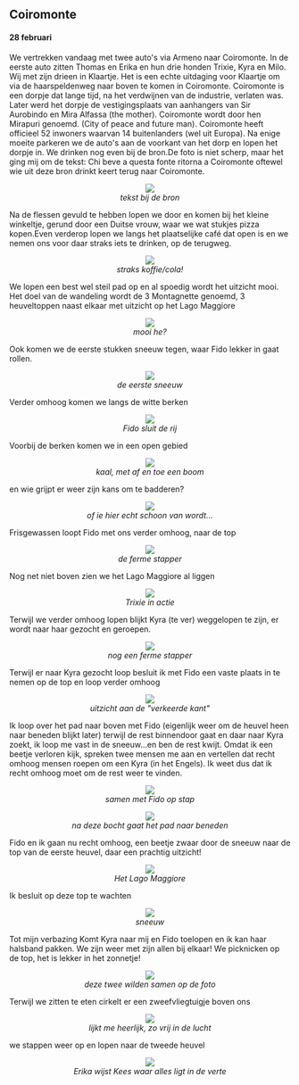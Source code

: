 ## Coiromonte
#### 28 februari
We vertrekken vandaag met twee auto's via Armeno naar Coiromonte. In de eerste auto zitten Thomas en Erika en hun drie honden Trixie, Kyra en Milo. Wij met zijn drieen in Klaartje. Het is een echte uitdaging voor Klaartje om via de haarspeldenweg naar boven te komen in Coiromonte. Coiromonte is een dorpje dat lange tijd, na het verdwijnen van de industrie, verlaten was. Later werd het dorpje de vestigingsplaats van aanhangers van Sir Aurobindo en Mira Alfassa (the mother). Coiromonte wordt door hen Mirapuri genoemd. (City of peace and future man). Coiromonte heeft officieel 52 inwoners waarvan 14 buitenlanders (wel uit Europa). 
Na enige moeite parkeren we de auto's aan de voorkant van het dorp en lopen het dorpje in. We drinken nog even bij de bron.De foto is niet scherp, maar het ging mij om de tekst: Chi beve a questa fonte ritorna a Coiromonte oftewel wie uit deze bron drinkt keert terug naar Coiromonte.
<p align="center"><img id="fotobreed" src="Wandelingen/foto56.jpg" /><br>
<em> tekst bij de bron </em></p>
Na de flessen gevuld te hebben lopen we door en komen bij het kleine winkeltje, gerund door een Duitse vrouw, waar we wat stukjes pizza kopen.Even verderop lopen we langs het plaatselijke café dat open is en we nemen ons voor daar straks iets te drinken, op de terugweg.
<p align="center"><img id="fotobreed" src="Wandelingen/foto57.jpg" /><br>
<em> straks koffie/cola! </em></p>
We lopen een best wel steil pad op en al spoedig wordt het uitzicht mooi. Het doel van de wandeling wordt de 3 Montagnette genoemd, 3 heuveltoppen naast elkaar met uitzicht op het Lago Maggiore
<p align="center"><img id="fotobreed" src="Wandelingen/foto58.jpg" /><br>
<em> mooi he? </em></p>
Ook komen we de eerste stukken sneeuw tegen, waar Fido lekker in gaat rollen.
<p align="center"><img id="fotobreed" src="Wandelingen/foto59.jpg" /><br>
<em> de eerste sneeuw </em></p>
Verder omhoog komen we langs de witte berken
<p align="center"><img id="fotobreed" src="Wandelingen/foto60.jpg" /><br>
<em> Fido sluit de rij </em></p>
Voorbij de berken komen we in een open gebied 
<p align="center"><img id="fotobreed" src="Wandelingen/foto61.jpg" /><br>
<em> kaal, met af en toe een boom </em></p>
en wie grijpt er weer zijn kans om te badderen?
<p align="center"><img id="fotobreed" src="Wandelingen/foto62.jpg" /><br>
<em> of ie hier echt schoon van wordt... </em></p>
Frisgewassen loopt Fido met ons verder omhoog, naar de top
<p align="center"><img id="fotohoog" src="Wandelingen/foto63.jpg" /><br>
<em> de ferme stapper </em></p>
Nog net niet boven zien we het Lago Maggiore al liggen
<p align="center"><img id="fotobreed" src="Wandelingen/foto64.jpg" /><br>
<em> Trixie in actie </em></p>
Terwijl we verder omhoog lopen blijkt Kyra (te ver) weggelopen te zijn, er wordt naar haar gezocht en geroepen.
<p align="center"><img id="fotohoog" src="Wandelingen/foto65.jpg" /><br>
<em> nog een ferme stapper </em></p>
Terwijl er naar Kyra gezocht loop besluit ik met Fido een vaste plaats in te nemen op de top en loop verder omhoog
<p align="center"><img id="fotobreed" src="Wandelingen/foto66.jpg" /><br>
<em> uitzicht aan de "verkeerde kant" </em></p>
Ik loop over het pad naar boven met Fido (eigenlijk weer om de heuvel heen naar beneden blijkt later) terwijl de rest binnendoor gaat en daar naar Kyra zoekt, ik loop me vast in de sneeuw...en ben de rest kwijt. Omdat ik een beetje verloren kijk, spreken twee mensen me aan en vertellen dat recht omhoog mensen roepen om een Kyra (in het Engels). Ik weet dus dat ik recht omhoog moet om de rest weer te vinden.
<p align="center"><img id="fotobreed" src="Wandelingen/foto67.jpg" /><br>
<em> samen met Fido op stap </em></p>
<p align="center"><img id="fotobreed" src="Wandelingen/foto68.jpg" /><br>
<em> na deze bocht gaat het pad naar beneden </em></p>
Fido en ik gaan nu recht omhoog, een beetje zwaar door de sneeuw naar de top van de eerste heuvel, daar een prachtig uitzicht!
<p align="center"><img id="fotobreed" src="Wandelingen/foto69.jpg" /><br>
<em> Het Lago Maggiore </em></p>
Ik besluit op deze top te wachten
<p align="center"><img id="fotohoog" src="Wandelingen/foto70.jpg" /><br>
<em> sneeuw </em></p>
Tot mijn verbazing Komt Kyra naar mij en Fido toelopen en ik kan haar halsband pakken. We zijn weer met zijn allen bij elkaar!
We picknicken op de top, het is lekker in het zonnetje!
<p align="center"><img id="fotohoog" src="Wandelingen/foto71.jpg" /><br>
<em> deze twee wilden samen op de foto </em></p>
Terwijl we zitten te eten cirkelt er een zweefvliegtuigje boven ons
<p align="center"><img id="fotobreed" src="Wandelingen/foto72.jpg" /><br>
<em> lijkt me heerlijk, zo vrij in de lucht </em></p>
we stappen weer op en lopen naar de tweede heuvel
<p align="center"><img id="fotohoog" src="Wandelingen/foto73.jpg" /><br>
<em> Erika wijst Kees waar alles ligt in de verte </em></p>


